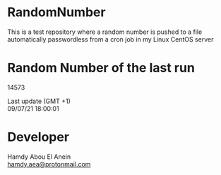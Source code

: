 # RandomNumber    
This is a test repository where a random number is pushed to a file automatically passwordless from a cron job in my Linux CentOS server    
# Random Number of the last run   
14573
      
Last update (GMT +1)    
09/07/21 18:00:01
# Developer    
Hamdy Abou El Anein   
hamdy.aea@protonmail.com
